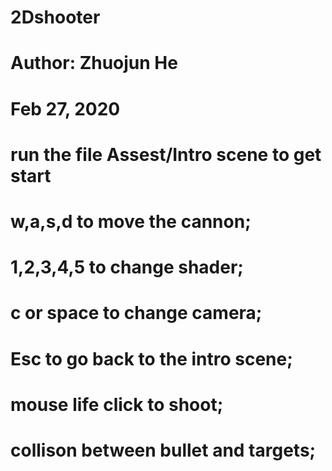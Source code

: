 # 2Dshooter
# Author: Zhuojun He
# Feb 27, 2020
# run the file Assest/Intro scene to get start
# w,a,s,d  to move the cannon;
# 1,2,3,4,5   to change shader;
# c or space   to change camera;
# Esc     to go back to the intro scene;
# mouse life click   to shoot;
# collison between bullet and targets;

